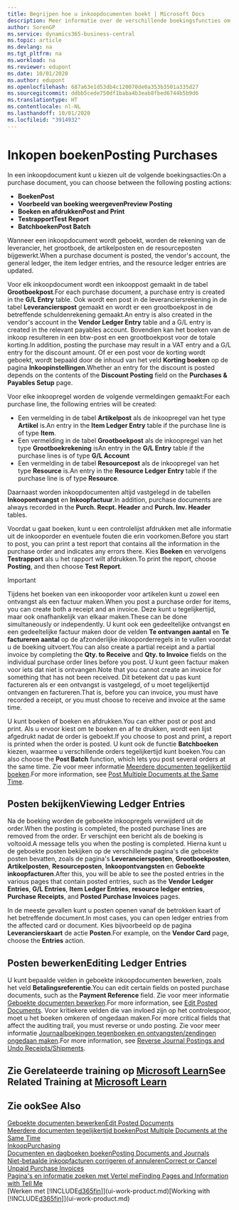 ```yaml
---
title: Begrijpen hoe u inkoopdocumenten boekt | Microsoft Docs
description: Meer informatie over de verschillende boekingsfuncties om inkoopdocumenten te boeken en hoe u geboekte documenten kunt bijwerken.
author: SorenGP
ms.service: dynamics365-business-central
ms.topic: article
ms.devlang: na
ms.tgt_pltfrm: na
ms.workload: na
ms.reviewer: edupont
ms.date: 10/01/2020
ms.author: edupont
ms.openlocfilehash: 687a63e1d53db4c120070de0a353b3501a335d27
ms.sourcegitcommit: ddbb5cede750df1baba4b3eab8fbed6744b5b9d6
ms.translationtype: HT
ms.contentlocale: nl-NL
ms.lasthandoff: 10/01/2020
ms.locfileid: "3914932"
---
```

# <a name="posting-purchases"></a><span data-ttu-id="45013-103">Inkopen boeken</span><span class="sxs-lookup"><span data-stu-id="45013-103">Posting Purchases</span></span>
<span data-ttu-id="45013-104">In een inkoopdocument kunt u kiezen uit de volgende boekingsacties:</span><span class="sxs-lookup"><span data-stu-id="45013-104">On a purchase document, you can choose between the following posting actions:</span></span>

* <span data-ttu-id="45013-105">**Boeken**</span><span class="sxs-lookup"><span data-stu-id="45013-105">**Post**</span></span>
* <span data-ttu-id="45013-106">**Voorbeeld van boeking weergeven**</span><span class="sxs-lookup"><span data-stu-id="45013-106">**Preview Posting**</span></span>
* <span data-ttu-id="45013-107">**Boeken en afdrukken**</span><span class="sxs-lookup"><span data-stu-id="45013-107">**Post and Print**</span></span>
* <span data-ttu-id="45013-108">**Testrapport**</span><span class="sxs-lookup"><span data-stu-id="45013-108">**Test Report**</span></span>
* <span data-ttu-id="45013-109">**Batchboeken**</span><span class="sxs-lookup"><span data-stu-id="45013-109">**Post Batch**</span></span>

<span data-ttu-id="45013-110">Wanneer een inkoopdocument wordt geboekt, worden de rekening van de leverancier, het grootboek, de artikelposten en de resourceposten bijgewerkt.</span><span class="sxs-lookup"><span data-stu-id="45013-110">When a purchase document is posted, the vendor's account, the general ledger, the item ledger entries, and the resource ledger entries  are updated.</span></span>

<span data-ttu-id="45013-111">Voor elk inkoopdocument wordt een inkooppost gemaakt in de tabel **Grootboekpost**.</span><span class="sxs-lookup"><span data-stu-id="45013-111">For each purchase document, a purchase entry is created in the **G/L Entry** table.</span></span> <span data-ttu-id="45013-112">Ook wordt een post in de leveranciersrekening in de tabel **Leverancierspost** gemaakt en wordt er een grootboekpost in de betreffende schuldenrekening gemaakt.</span><span class="sxs-lookup"><span data-stu-id="45013-112">An entry is also created in the vendor's account in the **Vendor Ledger Entry** table and a G/L entry is created in the relevant payables account.</span></span> <span data-ttu-id="45013-113">Bovendien kan het boeken van de inkoop resulteren in een btw-post en een grootboekpost voor de totale korting.</span><span class="sxs-lookup"><span data-stu-id="45013-113">In addition, posting the purchase may result in a VAT entry and a G/L entry for the discount amount.</span></span> <span data-ttu-id="45013-114">Of er een post voor de korting wordt geboekt, wordt bepaald door de inhoud van het veld **Korting boeken** op de pagina **Inkoopinstellingen**.</span><span class="sxs-lookup"><span data-stu-id="45013-114">Whether an entry for the discount is posted depends on the contents of the **Discount Posting** field on the **Purchases & Payables Setup** page.</span></span>

<span data-ttu-id="45013-115">Voor elke inkoopregel worden de volgende vermeldingen gemaakt:</span><span class="sxs-lookup"><span data-stu-id="45013-115">For each purchase line, the following entries will be created:</span></span>
- <span data-ttu-id="45013-116">Een vermelding in de tabel **Artikelpost** als de inkoopregel van het type **Artikel** is.</span><span class="sxs-lookup"><span data-stu-id="45013-116">An entry in the **Item Ledger Entry** table if the purchase line is of type **Item**.</span></span>
- <span data-ttu-id="45013-117">Een vermelding in de tabel **Grootboekpost** als de inkoopregel van het type **Grootboekrekening** is</span><span class="sxs-lookup"><span data-stu-id="45013-117">An entry in the **G/L Entry** table if the purchase lines is of type **G/L Account**</span></span>
- <span data-ttu-id="45013-118">Een vermelding in de tabel **Resourcepost** als de inkoopregel van het type **Resource** is.</span><span class="sxs-lookup"><span data-stu-id="45013-118">An entry in the **Resource Ledger Entry** table if the purchase line is of type **Resource**.</span></span>

<span data-ttu-id="45013-119">Daarnaast worden inkoopdocumenten altijd vastgelegd in de tabellen **Inkoopontvangst** en **Inkoopfactuur**.</span><span class="sxs-lookup"><span data-stu-id="45013-119">In addition, purchase documents are always recorded in the **Purch. Recpt. Header** and **Purch. Inv. Header** tables.</span></span>

<span data-ttu-id="45013-120">Voordat u gaat boeken, kunt u een controlelijst afdrukken met alle informatie uit de inkooporder en eventuele fouten die erin voorkomen.</span><span class="sxs-lookup"><span data-stu-id="45013-120">Before you start to post, you can print a test report that contains all the information in the purchase order and indicates any errors there.</span></span> <span data-ttu-id="45013-121">Kies **Boeken** en vervolgens **Testrapport** als u het rapport wilt afdrukken.</span><span class="sxs-lookup"><span data-stu-id="45013-121">To print the report, choose **Posting**, and then choose **Test Report**.</span></span>

> [!IMPORTANT]  
>   <span data-ttu-id="45013-122">Tijdens het boeken van een inkooporder voor artikelen kunt u zowel een ontvangst als een factuur maken.</span><span class="sxs-lookup"><span data-stu-id="45013-122">When you post a purchase order for items, you can create both a receipt and an invoice.</span></span> <span data-ttu-id="45013-123">Deze kunt u tegelijkertijd, maar ook onafhankelijk van elkaar maken.</span><span class="sxs-lookup"><span data-stu-id="45013-123">These can be done simultaneously or independently.</span></span> <span data-ttu-id="45013-124">U kunt ook een gedeeltelijke ontvangst en een gedeeltelijke factuur maken door de velden **Te ontvangen aantal** en **Te factureren aantal** op de afzonderlijke inkooporderregels in te vullen voordat u de boeking uitvoert.</span><span class="sxs-lookup"><span data-stu-id="45013-124">You can also create a partial receipt and a partial invoice by completing the **Qty. to Receive** and **Qty. to Invoice** fields on the individual purchase order lines before you post.</span></span> <span data-ttu-id="45013-125">U kunt geen factuur maken voor iets dat niet is ontvangen.</span><span class="sxs-lookup"><span data-stu-id="45013-125">Note that you cannot create an invoice for something that has not been received.</span></span> <span data-ttu-id="45013-126">Dit betekent dat u pas kunt factureren als er een ontvangst is vastgelegd, of u moet tegelijkertijd ontvangen en factureren.</span><span class="sxs-lookup"><span data-stu-id="45013-126">That is, before you can invoice, you must have recorded a receipt, or you must choose to receive and invoice at the same time.</span></span>

<span data-ttu-id="45013-127">U kunt boeken of boeken en afdrukken.</span><span class="sxs-lookup"><span data-stu-id="45013-127">You can either post or post and print.</span></span> <span data-ttu-id="45013-128">Als u ervoor kiest om te boeken en af te drukken, wordt een lijst afgedrukt nadat de order is geboekt.</span><span class="sxs-lookup"><span data-stu-id="45013-128">If you choose to post and print, a report is printed when the order is posted.</span></span> <span data-ttu-id="45013-129">U kunt ook de functie **Batchboeken** kiezen, waarmee u verschillende orders tegelijkertijd kunt boeken.</span><span class="sxs-lookup"><span data-stu-id="45013-129">You can also choose the **Post Batch** function, which lets you post several orders at the same time.</span></span> <span data-ttu-id="45013-130">Zie voor meer informatie [Meerdere documenten tegelijkertijd boeken](ui-batch-posting.md).</span><span class="sxs-lookup"><span data-stu-id="45013-130">For more information, see [Post Multiple Documents at the Same Time](ui-batch-posting.md).</span></span>

## <a name="viewing-ledger-entries"></a><span data-ttu-id="45013-131">Posten bekijken</span><span class="sxs-lookup"><span data-stu-id="45013-131">Viewing Ledger Entries</span></span>
<span data-ttu-id="45013-132">Na de boeking worden de geboekte inkoopregels verwijderd uit de order.</span><span class="sxs-lookup"><span data-stu-id="45013-132">When the posting is completed, the posted purchase lines are removed from the order.</span></span> <span data-ttu-id="45013-133">Er verschijnt een bericht als de boeking is voltooid.</span><span class="sxs-lookup"><span data-stu-id="45013-133">A message tells you when the posting is completed.</span></span> <span data-ttu-id="45013-134">Hierna kunt u de geboekte posten bekijken op de verschillende pagina's die geboekte posten bevatten, zoals de pagina's **Leveranciersposten**, **Grootboekposten**, **Artikelposten**, **Resourceposten**, **Inkoopontvangsten** en **Geboekte inkoopfacturen**.</span><span class="sxs-lookup"><span data-stu-id="45013-134">After this, you will be able to see the posted entries in the various pages that contain posted entries, such as the **Vendor Ledger Entries**, **G/L Entries**, **Item Ledger Entries**, **resource ledger entries**, **Purchase Receipts**, and **Posted Purchase Invoices** pages.</span></span>

<span data-ttu-id="45013-135">In de meeste gevallen kunt u posten openen vanaf de betrokken kaart of het betreffende document.</span><span class="sxs-lookup"><span data-stu-id="45013-135">In most cases, you can open ledger entries from the affected card or document.</span></span> <span data-ttu-id="45013-136">Kies bijvoorbeeld op de pagina **Leverancierskaart** de actie **Posten**.</span><span class="sxs-lookup"><span data-stu-id="45013-136">For example, on the **Vendor Card** page, choose the **Entries** action.</span></span>

## <a name="editing-ledger-entries"></a><span data-ttu-id="45013-137">Posten bewerken</span><span class="sxs-lookup"><span data-stu-id="45013-137">Editing Ledger Entries</span></span>
<span data-ttu-id="45013-138">U kunt bepaalde velden in geboekte inkoopdocumenten bewerken, zoals het veld **Betalingsreferentie**.</span><span class="sxs-lookup"><span data-stu-id="45013-138">You can edit certain fields on posted purchase documents, such as the **Payment Reference** field.</span></span> <span data-ttu-id="45013-139">Zie voor meer informatie [Geboekte documenten bewerken](across-edit-posted-document.md).</span><span class="sxs-lookup"><span data-stu-id="45013-139">For more information, see [Edit Posted Documents](across-edit-posted-document.md).</span></span> <span data-ttu-id="45013-140">Voor kritiekere velden die van invloed zijn op het controlespoor, moet u het boeken omkeren of ongedaan maken.</span><span class="sxs-lookup"><span data-stu-id="45013-140">For more critical fields that affect the auditing trail, you must reverse or undo posting.</span></span> <span data-ttu-id="45013-141">Zie voor meer informatie [Journaalboekingen tegenboeken en ontvangsten/zendingen ongedaan maken](finance-how-reverse-journal-posting.md).</span><span class="sxs-lookup"><span data-stu-id="45013-141">For more information, see [Reverse Journal Postings and Undo Receipts/Shipments](finance-how-reverse-journal-posting.md).</span></span>

## <a name="see-related-training-at-microsoft-learn"></a><span data-ttu-id="45013-142">Zie Gerelateerde training op [Microsoft Learn](/learn/modules/receive-invoice-dynamics-d365-business-central/index)</span><span class="sxs-lookup"><span data-stu-id="45013-142">See Related Training at [Microsoft Learn](/learn/modules/receive-invoice-dynamics-d365-business-central/index)</span></span>

## <a name="see-also"></a><span data-ttu-id="45013-143">Zie ook</span><span class="sxs-lookup"><span data-stu-id="45013-143">See Also</span></span>
[<span data-ttu-id="45013-144">Geboekte documenten bewerken</span><span class="sxs-lookup"><span data-stu-id="45013-144">Edit Posted Documents</span></span>](across-edit-posted-document.md)  
[<span data-ttu-id="45013-145">Meerdere documenten tegelijkertijd boeken</span><span class="sxs-lookup"><span data-stu-id="45013-145">Post Multiple Documents at the Same Time</span></span>](ui-batch-posting.md)  
[<span data-ttu-id="45013-146">Inkoop</span><span class="sxs-lookup"><span data-stu-id="45013-146">Purchasing</span></span>](purchasing-manage-purchasing.md)  
[<span data-ttu-id="45013-147">Documenten en dagboeken boeken</span><span class="sxs-lookup"><span data-stu-id="45013-147">Posting Documents and Journals</span></span>](ui-post-documents-journals.md)  
[<span data-ttu-id="45013-148">Niet-betaalde inkoopfacturen corrigeren of annuleren</span><span class="sxs-lookup"><span data-stu-id="45013-148">Correct or Cancel Unpaid Purchase Invoices</span></span>](purchasing-how-correct-cancel-unpaid-purchase-invoices.md)  
[<span data-ttu-id="45013-149">Pagina's en informatie zoeken met Vertel me</span><span class="sxs-lookup"><span data-stu-id="45013-149">Finding Pages and Information with Tell Me</span></span>](ui-search.md)  
<span data-ttu-id="45013-150">[Werken met [!INCLUDE[d365fin](includes/d365fin_md.md)]](ui-work-product.md)</span><span class="sxs-lookup"><span data-stu-id="45013-150">[Working with [!INCLUDE[d365fin](includes/d365fin_md.md)]](ui-work-product.md)</span></span>
